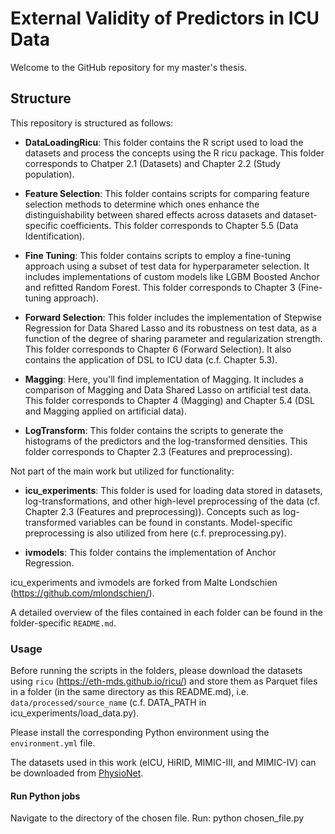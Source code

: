 # External Validity of Predictors in ICU Data

Welcome to the GitHub repository for my master's thesis.

## Structure

This repository is structured as follows:

- **DataLoadingRicu**: This folder contains the R script used to load the datasets and process the concepts using the R ricu package. This folder corresponds to Chatper 2.1 (Datasets) and Chapter 2.2 (Study population).

- **Feature Selection**: This folder contains scripts for comparing feature selection methods to determine which ones enhance the distinguishability between shared effects across datasets and dataset-specific coefficients. This folder corresponds to Chapter 5.5 (Data Identification).
  
- **Fine Tuning**: This folder contains scripts to employ a fine-tuning approach using a subset of test data for hyperparameter selection. It includes implementations of custom models like LGBM Boosted Anchor and refitted Random Forest. This folder corresponds to Chapter 3 (Fine-tuning approach). 
  
- **Forward Selection**: This folder includes the implementation of Stepwise Regression for Data Shared Lasso and its robustness on test data, as a function of the degree of sharing parameter and regularization strength. This folder corresponds to Chapter 6 (Forward Selection). It also contains the application of DSL to ICU data (c.f. Chapter 5.3).

- **Magging**: Here, you'll find implementation of Magging. It includes a comparison of Magging and Data Shared Lasso on artificial test data. This folder corresponds to Chapter 4 (Magging) and Chapter 5.4 (DSL and Magging applied on artificial data). 

- **LogTransform**: This folder contains the scripts to generate the histograms of the predictors and the log-transformed densities. This folder corresponds to Chapter 2.3 (Features and preprocessing).

Not part of the main work but utilized for functionality:

- **icu_experiments**: This folder is used for loading data stored in datasets, log-transformations, and other high-level preprocessing of the data (cf. Chapter 2.3 (Features and preprocessing)). Concepts such as log-transformed variables can be found in constants. Model-specific preprocessing is also utilized from here (c.f. preprocessing.py).

- **ivmodels**: This folder contains the implementation of Anchor Regression. 

icu_experiments and ivmodels are forked from Malte Londschien (https://github.com/mlondschien/).

A detailed overview of the files contained in each folder can be found in the folder-specific `README.md`.

### Usage

Before running the scripts in the folders, please download the datasets using `ricu` (https://eth-mds.github.io/ricu/) and store them as Parquet files in a folder (in the same directory as this README.md), i.e. `data/processed/source_name` (c.f. DATA_PATH in icu_experiments/load_data.py).

Please install the corresponding Python environment using the `environment.yml` file. 

The datasets used in this work (eICU, HiRID, MIMIC-III, and MIMIC-IV) can be downloaded from [PhysioNet](https://physionet.org/).

#### Run Python jobs
Navigate to the directory of the chosen file.
Run: python chosen_file.py